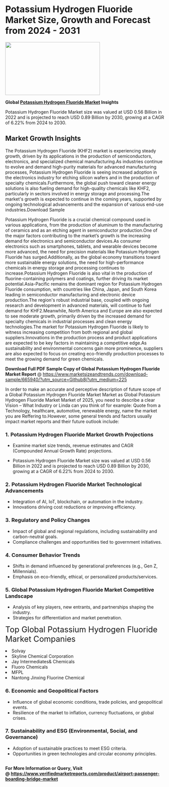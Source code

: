 <H1>Potassium Hydrogen Fluoride Market Size, Growth and Forecast from 2024 - 2031</H1><img class="aligncenter size-medium wp-image-584254" src="https://thirdeyenews.in/wp-content/uploads/2024/09/Global-Market-Research-300x168.jpeg" alt="" width="300" height="168" /><p><strong>Global&nbsp;<a href="https://www.marketsizeandtrends.com/download-sample/665940/?utm_source=Github8j?utm_medium=225">Potassium Hydrogen Fluoride Market</a> Insights</strong></p><p>Potassium Hydrogen Fluoride Market size was valued at USD 0.56 Billion in 2022 and is projected to reach USD 0.89 Billion by 2030, growing at a CAGR of 6.22% from 2024 to 2030.</p><p><h2>Market Growth Insights</h2> <p>The Potassium Hydrogen Fluoride (KHF2) market is experiencing steady growth, driven by its applications in the production of semiconductors, electronics, and specialized chemical manufacturing.As industries continue to evolve and demand high-purity materials for advanced manufacturing processes, Potassium Hydrogen Fluoride is seeing increased adoption in the electronics industry for etching silicon wafers and in the production of specialty chemicals.Furthermore, the global push toward cleaner energy solutions is also fueling demand for high-quality chemicals like KHF2, particularly in sectors involved in energy storage and processing.The market's growth is expected to continue in the coming years, supported by ongoing technological advancements and the expansion of various end-use industries.Download Sample </p> <p>Potassium Hydrogen Fluoride is a crucial chemical compound used in various applications, from the production of aluminum to the manufacturing of ceramics and as an etching agent in semiconductor production.One of the major factors contributing to the market’s growth is the increasing demand for electronics and semiconductor devices.As consumer electronics such as smartphones, tablets, and wearable devices become more advanced, the need for precision materials like Potassium Hydrogen Fluoride has surged.Additionally, as the global economy transitions toward more sustainable energy solutions, the need for high-performance chemicals in energy storage and processing continues to increase.Potassium Hydrogen Fluoride is also vital in the production of fluorine-containing polymers and coatings, further driving its market potential.Asia-Pacific remains the dominant region for Potassium Hydrogen Fluoride consumption, with countries like China, Japan, and South Korea leading in semiconductor manufacturing and electronic device production.The region's robust industrial base, coupled with ongoing research and development in advanced materials, will continue to fuel demand for KHF2.Meanwhile, North America and Europe are also expected to see moderate growth, primarily driven by the increased demand for specialty chemicals in industrial processes and clean energy technologies.The market for Potassium Hydrogen Fluoride is likely to witness increasing competition from both regional and global suppliers.Innovations in the production process and product applications are expected to be key factors in maintaining a competitive edge.As sustainability and environmental concerns gain more prominence, suppliers are also expected to focus on creating eco-friendly production processes to meet the growing demand for green chemicals.</p><p><span class=""><strong>Download Full PDF Sample Copy of Global Potassium Hydrogen Fluoride Market Report</strong> @ <a href="https://www.marketsizeandtrends.com/download-sample/665940/?utm_source=Github8j?utm_medium=225" target="_blank">https://www.marketsizeandtrends.com/download-sample/665940/?utm_source=Github8j?utm_medium=225</a></span></p><p>In order to make an accurate and perceptive description of future scope of a Global&nbsp;Potassium Hydrogen Fluoride Market Market as Global&nbsp;Potassium Hydrogen Fluoride Market Market of 2025, you need to describe a clear Vision &ndash; What Industry or Linda can you think of for example: Quote from a Technology, healthcare, automotive, renewable energy, name the market you are Reffering to.However, some general trends and factors usually impact market reports and their future outlook include:</p><h3>1.&nbsp;<strong>Potassium Hydrogen Fluoride Market Growth Projections</strong></h3><ul><li>Examine market size trends, revenue estimates and CAGR (Compounded Annual Growth Rate) projections.</li><li><p>Potassium Hydrogen Fluoride Market size was valued at USD 0.56 Billion in 2022 and is projected to reach USD 0.89 Billion by 2030, growing at a CAGR of 6.22% from 2024 to 2030.</p></li></ul><h3>2.&nbsp;<strong>Potassium Hydrogen Fluoride Market Technological Advancements</strong></h3><ul><li>Integration of AI, IoT, blockchain, or automation in the industry.</li><li>Innovations driving cost reductions or improving efficiency.</li></ul><h3>3.&nbsp;<strong>Regulatory and Policy Changes</strong></h3><ul><li>Impact of global and regional regulations, including sustainability and carbon-neutral goals.</li><li>Compliance challenges and opportunities tied to government initiatives.</li></ul><h3>4.&nbsp;<strong>Consumer Behavior Trends</strong></h3><ul><li>Shifts in demand influenced by generational preferences (e.g., Gen Z, Millennials).</li><li>Emphasis on eco-friendly, ethical, or personalized products/services.</li></ul><h3>5.&nbsp;<strong>Global Potassium Hydrogen Fluoride Market Competitive Landscape</strong></h3><ul><li>Analysis of key players, new entrants, and partnerships shaping the industry.</li><li>Strategies for differentiation and market penetration.</li></ul><p data-pm-slice="1 1 []"><span style="color: inherit; font-family: inherit; font-size: 25px;">Top Global Potassium Hydrogen Fluoride Market Companies</span></p><div class="" data-test-id=""><p><li>Solvay</li><li> Skyline Chemical Corporation</li><li> Jay Intermediates& Chemicals</li><li> Fluoro Chemicals</li><li> MFPL</li><li> Nantong Jinxing Fluorine Chemical</li></p></div><h3>6.&nbsp;<strong>Economic and Geopolitical Factors</strong></h3><ul><li>Influence of global economic conditions, trade policies, and geopolitical events.</li><li>Resilience of the market to inflation, currency fluctuations, or global crises.</li></ul><h3>7.&nbsp;<strong>Sustainability and ESG (Environmental, Social, and Governance)</strong></h3><ul><li>Adoption of sustainable practices to meet ESG criteria.</li><li>Opportunities in green technologies and circular economy principles.</li></ul><h2><strong style="font-size: 14px;">For More Information or Query, Visit @&nbsp;</strong><a style="background-color: #ffffff; font-size: 14px;" href="https://www.marketsizeandtrends.com/report/potassium-hydrogen-fluoride-market/" target="_blank">https://www.verifiedmarketreports.com/product/airport-passenger-boarding-bridge-market</a></h2>